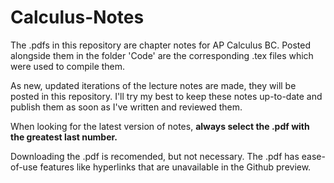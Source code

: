 # Calculus-Notes
The .pdfs in this repository are chapter notes for AP Calculus BC. Posted alongside them in the folder 'Code' are the corresponding .tex files which were used to compile them.

As new, updated iterations of the lecture notes are made, they will be posted in this repository. I'll try my best to keep these notes up-to-date and publish them as soon as I've written and reviewed them.

When looking for the latest version of notes, **always select the .pdf with the greatest last number.**

Downloading the .pdf is recomended, but not necessary. The .pdf has ease-of-use features like hyperlinks that are unavailable in the Github preview.
